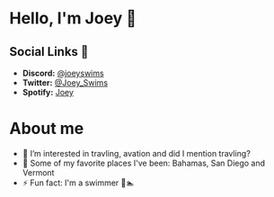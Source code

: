 # Hello, I'm Joey 👋

## Social Links 🔗

- **Discord:** [@joeyswims](https://discordapp.com/users/845455027154059285) 
- **Twitter:** [@Joey_Swims](https://twitter.com/Joey_Swims) 
- **Spotify:** [Joey](https://open.spotify.com/user/31v2hwdfadf5zqqbnx7y35bsmkty?si=9b3dc2e7c2ad4e8d)

# About me

- 👀 I’m interested in travling, avation and did I mention travling?
- 🌱 Some of my favorite places I've been: Bahamas, San Diego and Vermont  
- ⚡ Fun fact: I'm a swimmer 🤘🏊

